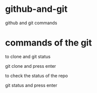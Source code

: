 # github-and-git
github and git commands 

# commands of the git 

to clone and git status

git clone <repo link> and press enter 

to check the status of the repo

git status and press enter 